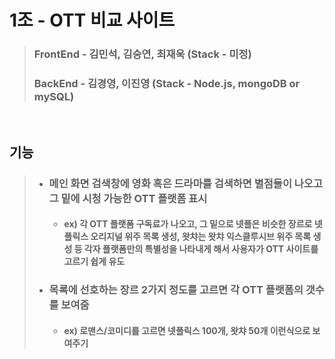 # 1조 - OTT 비교 사이트 

> ### FrontEnd - 김민석, 김승연, 최재욱 (Stack - 미정)
> ### BackEnd - 김경영, 이진영 (Stack - Node.js, mongoDB or mySQL)
<br>

## **기능**
>  + ### 메인 화면 검색창에 영화 혹은 드라마를 검색하면 별점들이 나오고 그 밑에 시청 가능한 OTT 플랫폼 표시
>     + #### ex) 각 OTT 플랫폼 구독료가 나오고, 그 밑으로 넷플은 비슷한 장르로 넷플릭스 오리지널 위주 목록 생성, 왓챠는 왓챠 익스클루시브 위주 목록 생성 등 각자 플랫폼만의 특별성을 나타내게 해서 사용자가 OTT 사이트를 고르기 쉽게 유도
> + ### 목록에 선호하는 장르 2가지 정도를 고르면 각 OTT 플랫폼의 갯수를 보여줌
>     + #### ex) 로맨스/코미디를 고르면 넷플릭스 100개, 왓챠 50개 이런식으로 보여주기

